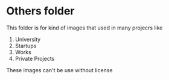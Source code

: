 # Others folder

This folder is for kind of images that used in many projecrs like

1. University
2. Startups
3. Works
4. Private Projects



These images can't be use without license

